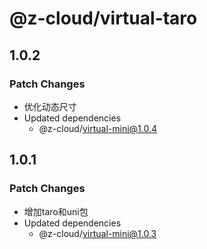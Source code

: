 # @z-cloud/virtual-taro

## 1.0.2

### Patch Changes

- 优化动态尺寸
- Updated dependencies
  - @z-cloud/virtual-mini@1.0.4

## 1.0.1

### Patch Changes

- 增加taro和uni包
- Updated dependencies
  - @z-cloud/virtual-mini@1.0.3
